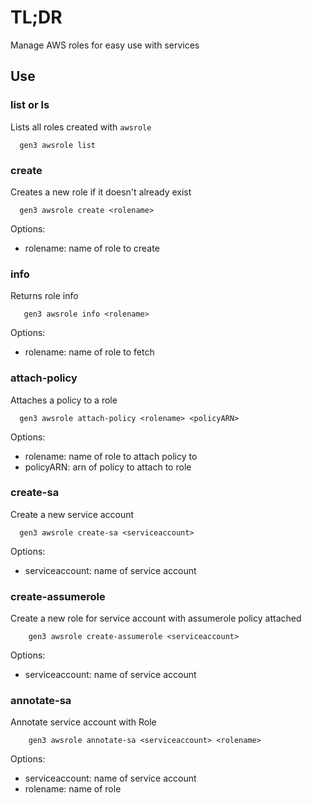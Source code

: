 # TL;DR
Manage AWS roles for easy use with services

## Use

### list or ls
Lists all roles created with `awsrole`
```
  gen3 awsrole list
```

### create 
Creates a new role if it doesn't already exist
```
  gen3 awsrole create <rolename>
```
Options:
  - rolename: name of role to create

### info
Returns role info
```
   gen3 awsrole info <rolename>
```
Options:
  - rolename: name of role to fetch

### attach-policy
Attaches a policy to a role
```
  gen3 awsrole attach-policy <rolename> <policyARN>
```
Options:
  - rolename: name of role to attach policy to
  - policyARN: arn of policy to attach to role

### create-sa
Create a new service account 
```
  gen3 awsrole create-sa <serviceaccount>
```
Options:
  - serviceaccount: name of service account

### create-assumerole
Create a new role for service account with assumerole policy attached 
```
    gen3 awsrole create-assumerole <serviceaccount>
```
Options:
  - serviceaccount: name of service account
  
### annotate-sa
Annotate service account with Role
```
    gen3 awsrole annotate-sa <serviceaccount> <rolename>
```
Options:
  - serviceaccount: name of service account
  - rolename: name of role 

